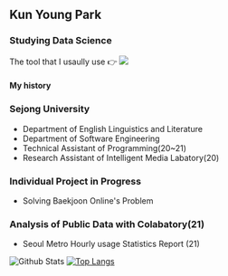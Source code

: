 ## Kun Young Park

### Studying Data Science

The tool that I usaully use 👉 <img src="https://img.shields.io/badge/Python-3776AB?style=for-the-badge&logo=python&logoColor=white" /> 

#### My history
### Sejong University
- Department of English Linguistics and Literature
- Department of Software Engineering
- Technical Assistant of Programming(20~21)
- Research Assistant of Intelligent Media Labatory(20)


### Individual Project in Progress 
- Solving Baekjoon Online's Problem 

### Analysis of Public Data with Colabatory(21) 
- Seoul Metro Hourly usage Statistics Report  (21)



![Github Stats](https://github-readme-stats.vercel.app/api?username=ceroopark&show_icons=true)
[![Top Langs](https://github-readme-stats.vercel.app/api/top-langs/?username=ceroopark)](https://github.com/anuraghazra/github-readme-stats)
